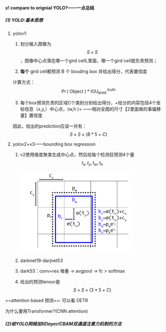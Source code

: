 #### x!   **compare to orignial YOLO?——一点总结**



##### (1) YOLO:基本思想

1. yolov1:

   1. 划分输入图像为$$S \times S$$ ，图像中心点落在哪一个gird cellL里面，哪一个gird cell就负责预测；

   2. **每个** gird cell都预测 B 个 bouding box 并给出得分，代表置信度

   计算方式：$$\operatorname{Pr}(\text { Object }) * \mathrm{IOU}_{\text {pred }}^{\text {truth }}$$

   3. 每个box预测负责的区域C个类别分别给出得分，+给分的内容包括4个坐标信息（x,y,）中心点，(w,h )+ ——相对全图的尺寸【2里面做的事偏移量】置信度

   因此，给出的prediction应该一共有：$$S \times S \times (B * 5 + C)$$

2. yolov2+v3——bounding box regression

   1. v2使用维度聚类生成中心点，然后给每个检测狂预测4个量$$t_x,t_y,t_w,t_h$$

      <img src="https://raw.githubusercontent.com/ChangYaQi/notes/main/metaverse/assets/image-20220712101322396.png" alt="image-20220712101322396" style="zoom:50%;" />

   2. darknet19-darjnet53

   3. dark53：conv+res 堆叠 -> avgpool -> fc \> softmax

   4. 给出的预测tensor是$$S \times S \times (3 * 5 + C)$$

==attention based 预测==: 可以看 DETR

为什么要用Transformer?(CNN attention)

##### (2)给YOLO网络加SElayer/CBAM双通道注意力机制的方法